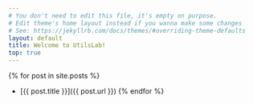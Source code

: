 ```yaml
---
# You don't need to edit this file, it's empty on purpose.
# Edit theme's home layout instead if you wanna make some changes
# See: https://jekyllrb.com/docs/themes/#overriding-theme-defaults
layout: default
title: Welcome to UtilsLab!
top: true
---
```


{% for post in site.posts %}
* [{{ post.title }}]({{ post.url }})
{% endfor %}

